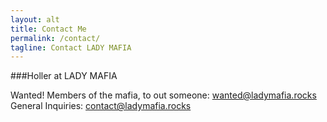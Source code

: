 ```yaml
---
layout: alt
title: Contact Me
permalink: /contact/
tagline: Contact LADY MAFIA
---
```

###Holler at LADY MAFIA

Wanted! Members of the mafia, to out someone: <a href="mailto:wanted@ladymafia.rocks" >wanted@ladymafia.rocks </a> <br>
General Inquiries: <a href="mailto:contact@ladymafia.rocks" >contact@ladymafia.rocks</a>

<!-- <a href="http://www.twitter.com/theeladymafia" target='_blank' >![](/images/twitter.png) </a> <a href="https://www.instagram.com/theeladymafia/" target='_blank' > ![](/images/instagram.png)</a> -->
